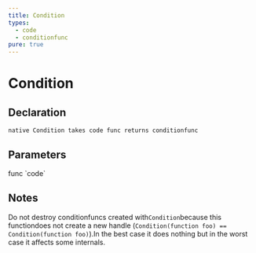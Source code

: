 ```yaml
---
title: Condition
types:
  - code
  - conditionfunc
pure: true
---
```


# Condition

## Declaration

```
native Condition takes code func returns conditionfunc
```

## Parameters
<dl>
  <dt>func `code`</dt>
  <dd></dd>
</dl>

## Notes 
Do not destroy conditionfuncs created with`Condition`because this functiondoes not create a new handle (`Condition(function foo) == Condition(function foo)`).In the best case it does nothing but in the worst case it affects some internals.